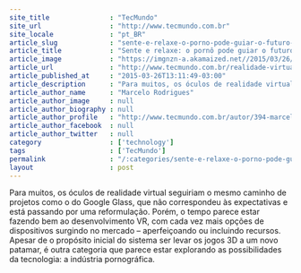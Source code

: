 ```yaml
---
site_title               : "TecMundo"
site_url                 : "http://www.tecmundo.com.br"
site_locale              : "pt_BR"
article_slug             : "sente-e-relaxe-o-porno-pode-guiar-o-futuro-dos-oculos-de-realidade-virtual"
article_title            : "Sente e relaxe: o pornô pode guiar o futuro dos óculos de realidade virtual"
article_image            : "https://imgnzn-a.akamaized.net//2015/03/26/26131125039586-t1200x480.jpg"
article_url              : "http://www.tecmundo.com.br/realidade-virtual/77217-sente-relaxe-porno-guiar-o-futuro-oculos-realidade-virtual.htm"
article_published_at     : "2015-03-26T13:11:49-03:00"
article_description      : "Para muitos, os óculos de realidade virtual seguiriam o mesmo caminho de projetos como o do Google Glass, que não correspondeu às expectativas e está passando por uma reformulação. Porém, o tempo parece estar fazendo bem ao desenvolvimento VR, com cada vez mais opções de dispositivos surgindo no mercado – aperfeiçoando ou incluindo recursos. Apesar de o propósito inicial do sistema ser levar os jogos 3D a um novo patamar, é outra categoria que parece estar explorando as possibilidades da tecnologia: a indústria pornográfica."
article_author_name      : "Marcelo Rodrigues"
article_author_image     : null
article_author_biography : null
article_author_profile   : "http://www.tecmundo.com.br/autor/394-marcelo-rodrigues/"
article_author_facebook  : null
article_author_twitter   : null
category                 : ['technology']
tags                     : ['TecMundo']
permalink                : "/:categories/sente-e-relaxe-o-porno-pode-guiar-o-futuro-dos-oculos-de-realidade-virtual/"
layout                   : post
---
```


Para muitos, os óculos de realidade virtual seguiriam o mesmo caminho de projetos como o do Google Glass, que não correspondeu às expectativas e está passando por uma reformulação. Porém, o tempo parece estar fazendo bem ao desenvolvimento VR, com cada vez mais opções de dispositivos surgindo no mercado – aperfeiçoando ou incluindo recursos. Apesar de o propósito inicial do sistema ser levar os jogos 3D a um novo patamar, é outra categoria que parece estar explorando as possibilidades da tecnologia: a indústria pornográfica.
